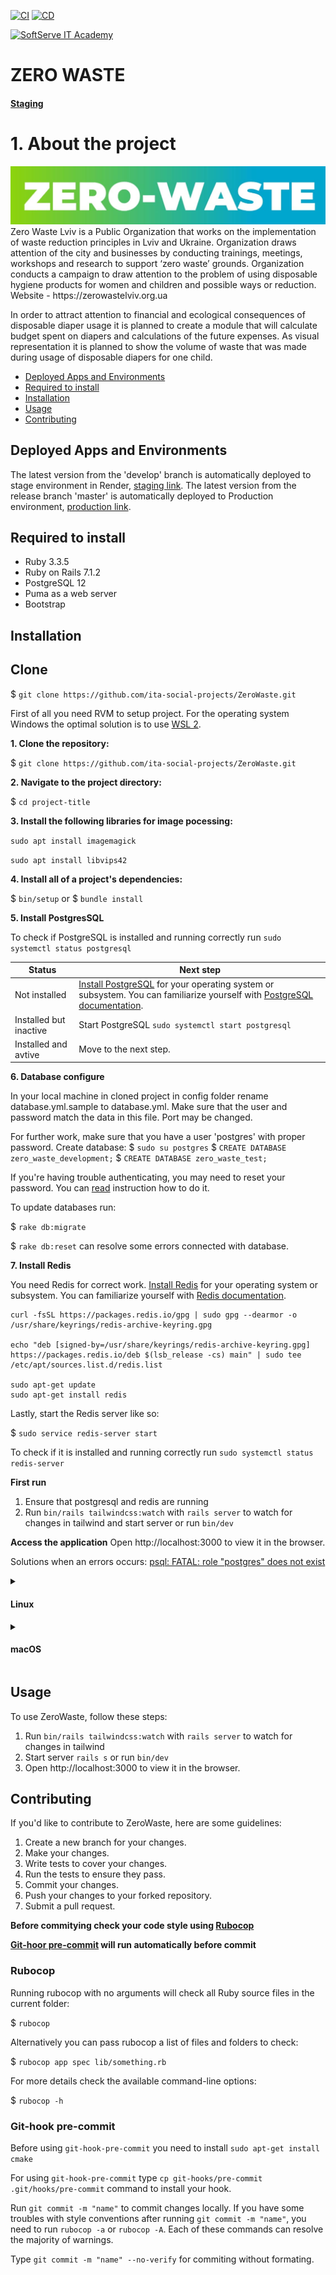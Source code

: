 [![CI](https://github.com/ita-social-projects/ZeroWaste/actions/workflows/ci.yml/badge.svg)](https://github.com/ita-social-projects/ZeroWaste/actions/workflows/ci.yml)
[![CD](https://github.com/ita-social-projects/ZeroWaste/actions/workflows/cd.yml/badge.svg)](https://github.com/ita-social-projects/ZeroWaste/actions/workflows/cd.yml)

<a href="https://softserve.academy/"><img src="https://s.057.ua/section/newsInternalIcon/upload/images/news/icon/000/050/792/vnutr_5ce4f980ef15f.jpg" title="SoftServe IT Academy" alt="SoftServe IT Academy"></a>

# ZERO WASTE

#### [Staging](https://zero-waste-staging.onrender.com/)

# 1. About the project

<img src='logo.jpg' alt='zero-waste'>
Zero Waste Lviv is a Public Organization that works on the implementation of waste reduction principles in Lviv and Ukraine. Organization draws attention of the city and businesses by conducting trainings, meetings, workshops and research to support ‘zero waste’ grounds. Organization conducts a campaign to draw attention to the problem of using disposable hygiene products for women and children and possible ways or reduction. Website - https://zerowastelviv.org.ua

In order to attract attention to financial and ecological consequences of disposable diaper usage it is planned to create a module that will calculate budget spent on diapers and calculations of the future expenses. As visual representation it is planned to show the volume of waste that was made during usage of disposable diapers for one child.

- [Deployed Apps and Environments](#deployed-apps-and-environments)
- [Required to install](#required-to-install)
- [Installation](#installation)
- [Usage](#usage)
- [Contributing](#contributing)

## Deployed Apps and Environments

The latest version from the 'develop' branch is automatically deployed to stage environment in Render, [staging link](http://51.44.25.104/en).
The latest version from the release branch 'master' is automatically deployed to Production environment, [production link](http://calc.zerowastelviv.org.ua/).

## Required to install

- Ruby 3.3.5
- Ruby on Rails 7.1.2
- PostgreSQL 12
- Puma as a web server
- Bootstrap

## Installation

## Clone

$ `git clone https://github.com/ita-social-projects/ZeroWaste.git`

  First of all you need RVM to setup project. For the operating system Windows the optimal solution is to use <a href="https://docs.microsoft.com/en-us/windows/wsl/">WSL 2</a>.

  **1. Clone the repository:**

  $ `git clone https://github.com/ita-social-projects/ZeroWaste.git`

  **2. Navigate to the project directory:**

  $ `cd project-title`

  **3. Install the following libraries for image pocessing:**

  `sudo apt install imagemagick`

  `sudo apt install libvips42`

  **4. Install all of a project's dependencies:**

  $ `bin/setup`
  or
  $ `bundle install`

  **5. Install PostgresSQL**

  To check if PostgreSQL is installed and running correctly run `sudo systemctl status postgresql`

  | Status  | Next step |
  | ------------- | ------------- |
  | Not installed  | <a href="https://www.postgresql.org/download/">Install PostgreSQL</a> for your operating system or subsystem. You can familiarize yourself with <a href="https://www.postgresql.org/docs/">PostgreSQL documentation</a>.|
  | Installed but inactive | Start PostgreSQL `sudo systemctl start postgresql` |
  | Installed and avtive | Move to the next step. |

  **6. Database configure**

  In your local machine in cloned project in config folder rename database.yml.sample to database.yml. Make sure that the user and password match the data in this file. Port may be changed.

  For further work, make sure that you have a user 'postgres' with proper password.
  Create database:
  $ `sudo su postgres`
  $ `CREATE DATABASE zero_waste_development;`
  $ `CREATE DATABASE zero_waste_test;`

  If you're having trouble authenticating, you may need to reset your password. You can <a href="https://stackoverflow.com/questions/55038942/fatal-password-authentication-failed-for-user-postgres-postgresql-11-with-pg">read</a> instruction how to do it.

  To update databases run:

  $ `rake db:migrate`

  $ `rake db:reset` can resolve some errors connected with database.

  **7. Install Redis**

  You need Redis for correct work.
  <a href="https://redis.io/docs/getting-started/">Install Redis</a> for your operating system or subsystem. You can familiarize yourself with
  <a href="https://redis.io/docs//">Redis documentation</a>.

  ```
  curl -fsSL https://packages.redis.io/gpg | sudo gpg --dearmor -o /usr/share/keyrings/redis-archive-keyring.gpg

  echo "deb [signed-by=/usr/share/keyrings/redis-archive-keyring.gpg] https://packages.redis.io/deb $(lsb_release -cs) main" | sudo tee /etc/apt/sources.list.d/redis.list

  sudo apt-get update
  sudo apt-get install redis
  ```

  Lastly, start the Redis server like so:

  $ `sudo service redis-server start`

  To check if it is installed and running correctly run `sudo systemctl status redis-server`

**First run**
  1. Ensure that postgresql and redis are running
  2. Run `bin/rails tailwindcss:watch` with `rails server` to watch for changes in tailwind and start server or run `bin/dev`

**Access the application**
 Open http://localhost:3000 to view it in the browser.

  Solutions when an errors occurs:
  <a href="https://stackoverflow.com/questions/15301826/psql-fatal-role-postgres-does-not-exist">psql: FATAL: role "postgres" does not exist</a>
</details>

<details>
  <summary> <h4>Linux</h4> </summary>
  First, ensure RVM is installed for Ruby management. You can install RVM by following the official RVM installation guide. Make sure to follow any instructions for setting up your shell.

 **1. Clone the repository:**

  $ `git clone https://github.com/ita-social-projects/ZeroWaste.git`

  **2. Navigate to the project directory:**

  $ `cd project-title`

  **3. Install the following libraries for image pocessing:**

  `sudo apt install imagemagick`

  `sudo apt install libvips42`

  **4. Install all of a project's dependencies:**

  $ `bin/setup`
  or
  $ `bundle install`

  **5. Install PostgresSQL**

  Ensure PostgreSQL is installed and active:

  ```
  sudo apt update
  sudo apt install postgresql postgresql-contrib
  ```

  To check if PostgreSQL is running: `sudo systemctl status postgresql`

  | Status  | Next step |
  | ------------- | ------------- |
  | Not installed  | <a href="https://www.postgresql.org/download/">Install PostgreSQL</a> for your operating system or subsystem. You can familiarize yourself with <a href="https://www.postgresql.org/docs/">PostgreSQL documentation</a>.|
  | Installed but inactive | Start PostgreSQL `sudo systemctl start postgresql` |
  | Installed and avtive | Move to the next step. |

  **6. Database configuration**

  In the config folder, rename database.yml.sample to database.yml. Update it with your PostgreSQL username and password, and adjust the port if necessary.

  To set up the database:

  ```
  sudo -u postgres psql -c "CREATE DATABASE zero_waste_development;"
  sudo -u postgres psql -c "CREATE DATABASE zero_waste_test;"
  ```

   If you're having trouble authenticating, you may need to reset your password. You can <a href="https://stackoverflow.com/questions/55038942/fatal-password-authentication-failed-for-user-postgres-postgresql-11-with-pg">read</a> instruction how to do it.

  Run Database migrations:

  $ `rake db:migrate`

  If issues arise, reset the database:

  $ `rake db:reset`

  **7. Install Redis**

  Install Redis for background job processing:
  <a href="https://redis.io/docs/getting-started/">Install Redis</a> for your operating system or subsystem. You can familiarize yourself with
  <a href="https://redis.io/docs//">Redis documentation</a>.

  ```
  sudo apt update
  sudo apt install redis
  ```

  Start the Redis server:

  $ `sudo service redis-server start`

  Verify Redis is active `sudo systemctl status redis-server`

  **First run**

    1. Confirm PostgreSQL and Redis are running.
    2. Run `bin/rails tailwindcss:watch` with `rails server` to watch for changes in tailwind and start server or run `bin/dev`

  **Access the application**
 Open http://localhost:3000 to view ZeroWaste in the browser.

  Solutions when an errors occurs:
  <a href="https://stackoverflow.com/questions/15301826/psql-fatal-role-postgres-does-not-exist">psql: FATAL: role "postgres" does not exist</a>
</details>

<details>
  <summary> <h4>macOS</h4> </summary>

  First, ensure RVM is installed for Ruby management. You can install RVM by following the official RVM installation guide. Make sure to follow any instructions for setting up your shell.

 **1. Clone the repository:**

  $ `git clone https://github.com/ita-social-projects/ZeroWaste.git`

  **2. Navigate to the project directory:**

  $ `cd project-title`

  **3. Install the following libraries for image pocessing:**

  `brew install imagemagick`

  `brew install libvips42`

  **4. Install all of a project's dependencies:**

  $ `bin/setup`
  or
  $ `bundle install`

  **5. Install PostgresSQL**

  Ensure PostgreSQL is installed and active:

  ```
  brew install postgresql
  ```

  After installation, start PostgreSQL: `brew services start postgresql`

  **6. Database configuration**

  In the config folder, rename database.yml.sample to database.yml.

  Update it with your PostgreSQL username and password, and adjust the port if necessary.

  ```
  psql -U postgres
  CREATE DATABASE zero_waste_development;
  CREATE DATABASE zero_waste_test;
  \q
  ```

   If you're having trouble authenticating, you may need to reset your password. You can <a href="https://stackoverflow.com/questions/55038942/fatal-password-authentication-failed-for-user-postgres-postgresql-11-with-pg">read</a> instruction how to do it.

  Run Database migrations:

  $ `rake db:migrate`

  If issues arise, reset the database:

  $ `rake db:reset`

  **7. Install Redis**

  Install Redis for background tasks processing:
  <a href="https://redis.io/docs/getting-started/">Install Redis</a> for your operating system or subsystem. You can familiarize yourself with
  <a href="https://redis.io/docs//">Redis documentation</a>.

  ```
  brew install redis
  ```

  Start the Redis service:

  $ `brew services start redis`

**First run**

  1. Confirm PostgreSQL and Redis are running.
  2. Run `bin/rails tailwindcss:watch` with `rails server` to watch for changes in tailwind and start server or run `bin/dev`

**Access the application**
 Open http://localhost:3000 to view ZeroWaste in the browser.

  Solutions when an errors occurs:
  <a href="https://stackoverflow.com/questions/15301826/psql-fatal-role-postgres-does-not-exist">psql: FATAL: role "postgres" does not exist</a>
</details>


## Usage

To use ZeroWaste, follow these steps:
1. Run `bin/rails tailwindcss:watch` with `rails server` to watch for changes in tailwind
2. Start server `rails s` or run `bin/dev`
3. Open http://localhost:3000 to view it in the browser.

## Contributing

If you'd like to contribute to ZeroWaste, here are some guidelines:

1. Create a new branch for your changes.
2. Make your changes.
3. Write tests to cover your changes.
4. Run the tests to ensure they pass.
5. Commit your changes.
6. Push your changes to your forked repository.
7. Submit a pull request.

**Before commitying check your code style using [Rubocop](#rubocop)**

**[Git-hoor pre-commit](#git-hook-pre-commit) will run automatically before commit**

### Rubocop

Running rubocop with no arguments will check all Ruby source files in the current folder:

$ `rubocop`

Alternatively you can pass rubocop a list of files and folders to check:

$ `rubocop app spec lib/something.rb`

For more details check the available command-line options:

$ `rubocop -h`

### Git-hook pre-commit

Before using `git-hook-pre-commit` you need to install `sudo apt-get install cmake`

For using `git-hook-pre-commit` type `cp git-hooks/pre-commit .git/hooks/pre-commit` command to install your hook.

Run `git commit -m "name"` to commit changes locally.
If you have some troubles with style conventions after running `git commit -m "name"`, you need to run `rubocop -a` or `rubocop -A`. Each of these commands can resolve the majority of warnings.

Type `git commit -m "name" --no-verify` for commiting without formating.
